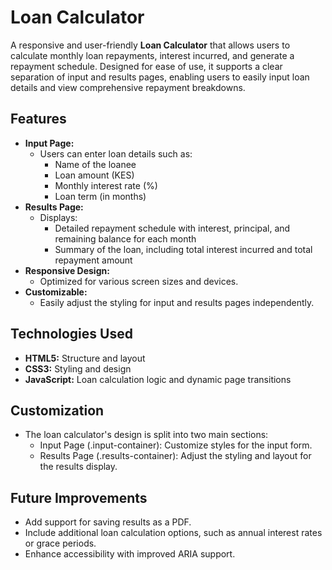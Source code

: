 # Loan Calculator

A responsive and user-friendly **Loan Calculator** that allows users to calculate monthly loan repayments, interest incurred, and generate a repayment schedule. Designed for ease of use, it supports a clear separation of input and results pages, enabling users to easily input loan details and view comprehensive repayment breakdowns.

## Features

- **Input Page:**
  - Users can enter loan details such as:
    - Name of the loanee
    - Loan amount (KES)
    - Monthly interest rate (%)
    - Loan term (in months)
- **Results Page:**
  - Displays:
    - Detailed repayment schedule with interest, principal, and remaining balance for each month
    - Summary of the loan, including total interest incurred and total repayment amount
- **Responsive Design:**
  - Optimized for various screen sizes and devices.
- **Customizable:**
  - Easily adjust the styling for input and results pages independently.

## Technologies Used

- **HTML5:** Structure and layout
- **CSS3:** Styling and design
- **JavaScript:** Loan calculation logic and dynamic page transitions

## Customization
  - The loan calculator's design is split into two main sections:
    - Input Page (.input-container): Customize styles for the input form.
    - Results Page (.results-container): Adjust the styling and layout for the results display.
   
## Future Improvements
  - Add support for saving results as a PDF.
  - Include additional loan calculation options, such as annual interest rates or grace periods.
  - Enhance accessibility with improved ARIA support.
